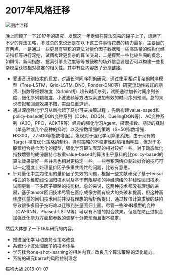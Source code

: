 # 2017年风格迁移

![图片注释](http://storage-uqer.datayes.com/57b19ec7228e5b79a7759010/b800f8b6-f301-11e7-b54b-0242ac140002)



晚上回顾了一下2017年的研究，发现这一年走偏在算法交易的路子上了，琢磨了不少的算法策略，不过总的来说还是在以下这三件事情花费的精力最多。主要目的有两点，一是通过一些更具有容积的算法对量价因子数据和一些高质量的结构化经济指标等进行深挖，试图构建更复杂的算法交易，二是探索一些比较热闹的概念，如舆情、新闻指数、搜索引擎关注度等等被鼓吹的场外信息源是否可以构建一些复杂模型获取相对稳定的相关性。其中有些内容放了[分享链接](https://zhuanlan.zhihu.com/alpha-smart-dog)。

- 受语音识别技术的启发，对超长时间序列的研究，通过使用相对复杂的时序模型（Tree-LSTM，Grid-LSTM, DNC, Ponder-DNC等）研究流动性较好的期货、指数等细颗粒度（如1min线）超长时间序列，试图通过加长时间序列长度、细化序列颗粒度、小波滤频等方法探索更加有效的时间序列预测。总的来说模拟和回测效果不错，实盘任重道远。
- 通过深度强化学习从新捡起了马尔可夫决策过程 ，先后构建value-based和policy-based的DQN变种系列（DQN，DDQN，DuelingDQN等）、AC变种系列（A3C，PPO，ACKTR等）经典的强化学习Agent，探索指数、期货的择时（单品种或几个品种的择时）以及指数增强的策略（SH50指数增强，HS300， ZZ500等指数增强）。发现对于强化学习算法系统，由于现有的Target-梯度优化策略的制约，择时策略的不稳定性缺陷相当明显，但对于多股票组合持仓优化的模型，强化学习算法表现的相对较好一些。对于动态优化指数增强的成份股持仓权重value-based的算法出乎意料的比policy-based的算法效果要好一些并且也相对更稳定一些。一些卷积网络抑制过拟合的技巧可以一定程度上处理量价因子多重共线性的问题，比较有意思。
- 针对量化中主力使用的量价因子失效的问题，根据一些文献研究了基于tensor格式的多维度线性回归技术以及基于有限容积的神经网络的非线性回归技术，试图更新一下多因子策略的技能树。总的来说，这两种技术都没有理想的进展，基于tensor回归技术尽管在医疗成像方面有极大的突破和提高，但这种高纬度张量的回归技术目前并没有理想的解析解提出，通过数值计算求解的缺陷导致很多多因子技巧难以迁移到张量回归上面。尽管一些RNN模型的变种（CW-RNN，Phased-LSTM等）可以有不错的拟合效果，但是在防止过拟合加强泛化能力方面超参数的调整十分繁琐而且很不稳定。

然后大体想了一下18年研究的内容，

- 推进强化学习动态持仓策略改良
- 系统化小波处理因子的技术体系
- 学习糅合one-shot-learning的相关内容，改良几个算法策略的泛化能力。
- 系统的研究barra的风险控制理念



猫狗大战 2018-01-07




